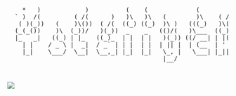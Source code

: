 <pre>


    *   )            )          (    (             (        )          (
  ` )  /(         ( /(      )   )\   )\   (        )\    ( /(     (    )\ )
   ( )(_))   (    )\())  ( /(  ((_) ((_)  )\ )   (((_)   )\())   ))\  (()/(   (
  (_(_())    )\  (_))/   )(_))  _    _   (()/(   )\___  ((_)\   /((_)  /(_))  )\
  |_   _|   ((_) | |_   ((_)_  | |  | |   )(_)) ((/ __| | |(_) (_))   (_) _| ((_)
    | |    / _ \ |  _|  / _` | | |  | |  | || |  | (__  | ' \  / -_)   |  _| (_-<
    |_|    \___/  \__|  \__,_| |_|  |_|   \_, |   \___| |_||_| \___|   |_|   /__/
                                          |__/


</pre>

<img align="left" src="https://github-readme-stats.vercel.app/api?username=JRetza&title_color=000000&text_color=DD0000&icon_color=DD0000&include_all_commits=true&count_private=true&show_icons=true&hide=stars" />

                    

<!-- <img align="right" src="https://github-readme-stats.vercel.app/api/top-langs/?username=JRetza&title_color=000000&layout=compact" /> -->


<!-- [![JR's github stats](https://github-readme-stats.vercel.app/api?username=JRetza&title_color=000000&text_color=DD0000&icon_color=DD0000&include_all_commits=true&count_private=true&show_icons=true&hide=stars)](https://github.com/JRetza) -->


<!-- [![Top Langs](https://github-readme-stats.vercel.app/api/top-langs/?username=JRetza&layout=compact)](https://github.com/JRetza) -->
